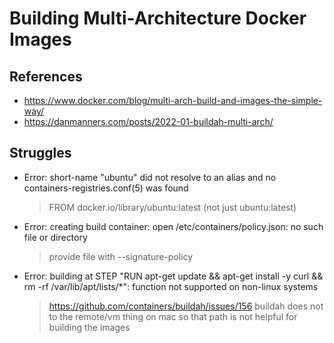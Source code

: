 # Building Multi-Architecture Docker Images

## References

* https://www.docker.com/blog/multi-arch-build-and-images-the-simple-way/
* https://danmanners.com/posts/2022-01-buildah-multi-arch/

## Struggles

* Error: short-name "ubuntu" did not resolve to an alias and no containers-registries.conf(5) was found
	> FROM docker.io/library/ubuntu:latest   (not just ubuntu:latest)
* Error: creating build container: open /etc/containers/policy.json: no such file or directory
	> provide file with --signature-policy
* Error: building at STEP "RUN apt-get update && apt-get install -y curl && rm -rf /var/lib/apt/lists/*": function not supported on non-linux systems
	> https://github.com/containers/buildah/issues/156
	> buildah does not to the remote/vm thing on mac
	> so that path is not helpful for building the images

